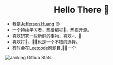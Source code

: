 <h1 align="center"> Hello There 👋 </h1>


* 我是[Jefferson Huang](https://jeffersonhuang.github.io) :blush:
* 一个持续学习者，热爱编程🤔，热衷开源。
* 喜欢研究一些新鲜的事物，喜欢🎶、📖
* 喜欢打🎾、🚴🏻也是一个不错的选择。
* 有时会在[Leetcode](https://leetcode-cn.com/u/jankinghuang/)刷题目,🥬🐓一个


![Janking Github Stats](https://github-readme-stats.vercel.app/api?username=JeffersonHuang&show_icons=true_color=fff&icon_color=0000FF&text_color=000000&bg_color=ffffff)



